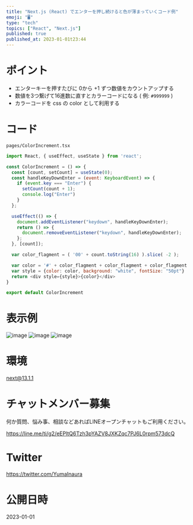```yaml
---
title: "Next.js (React) でエンターを押し続けると色が薄まっていくコード例"
emoji: "🖥"
type: "tech"
topics: ["React", "Next.js"]
published: true
published_at: 2023-01-01t23:44
---
```


# ポイント

- エンターキーを押すたびに 0から +1 ずつ数値をカウントアップする
- 数値を3つ繋げて16進数に直すとカラーコードになる ( 例:  `#999999` )
- カラーコードを css の color として利用する

# コード

`pages/ColorIncrement.tsx`

```js
import React, { useEffect, useState } from 'react';

const ColorIncrement = () => {
  const [count, setCount] = useState(0);
  const handleKeyDownEnter = (event: KeyboardEvent) => {
    if (event.key === "Enter") {
      setCount(count + 1);
      console.log("Enter")
    }
  };

  useEffect(() => {
    document.addEventListener("keydown", handleKeyDownEnter);
    return () => {
      document.removeEventListener("keydown", handleKeyDownEnter);
    };
  }, [count]);

  var color_flagment = ( '00' + count.toString(16) ).slice( -2 );

  var color = '#' + color_flagment + color_flagment + color_flagment
  var style = {color: color, background: "white", fontSize: "50pt"}
  return <div style={style}>{color}</div>
}

export default ColorIncrement

```

# 表示例

![image](https://user-images.githubusercontent.com/13635059/210174501-fb32905d-fee2-42a4-9fc9-9cd756173138.png)
![image](https://user-images.githubusercontent.com/13635059/210174503-5f431639-a487-4342-bf93-4e7b0123cf53.png)
![image](https://user-images.githubusercontent.com/13635059/210174504-391e4135-a3ac-4c4b-839c-c54439498d71.png)

# 環境

next@13.1.1

# チャットメンバー募集


何か質問、悩み事、相談などあればLINEオープンチャットもご利用ください。

https://line.me/ti/g2/eEPltQ6Tzh3pYAZV8JXKZqc7PJ6L0rpm573dcQ


# Twitter

https://twitter.com/YumaInaura


# 公開日時

2023-01-01
